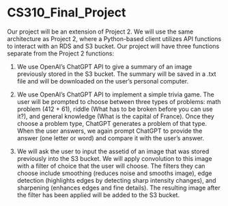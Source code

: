 # CS310_Final_Project

Our project will be an extension of Project 2. We will use the same architecture as Project 2, where a Python-based client utilizes API functions to interact with an RDS and S3 bucket. Our project will have three functions separate from the Project 2 functions:

1. We use OpenAI’s ChatGPT API to give a summary of an image previously stored in the S3 bucket. The summary will be saved in a .txt file and will be downloaded on the user’s personal computer.

2. We use OpenAI’s ChatGPT API to implement a simple trivia game. The user will be prompted to choose between three types of problems: math problem (412 + 61), riddle (What has to be broken before you can use it?), and general knowledge (What is the capital of France). Once they choose a problem type, ChatGPT generates a problem of that type. When the user answers, we again prompt ChatGPT to provide the answer (one letter or word) and compare it with the user’s answer. 

3. We will ask the user to input the assetid of an image that was stored previously into the S3 bucket. We will apply convolution to this image with a filter of choice that the user will choose. The filters they can choose include smoothing (reduces noise and smooths image), edge detection (highlights edges by detecting sharp intensity changes), and sharpening (enhances edges and fine details). The resulting image after the filter has been applied will be added to the S3 bucket.
